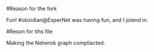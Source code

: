 #Reason for the fork

Fun! #obsidian@EsperNet was having fun, and I joiend in.

#Reson for tihs file

Making the Netwrok graph compliacted.
